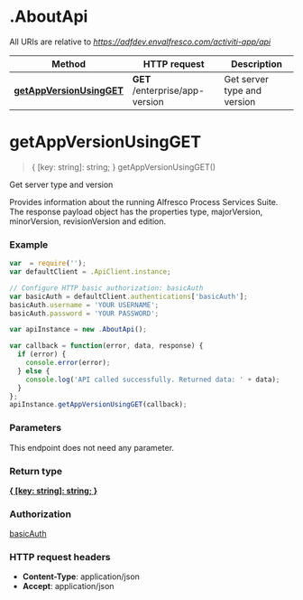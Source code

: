 # .AboutApi

All URIs are relative to *https://adfdev.envalfresco.com/activiti-app/api*

Method | HTTP request | Description
------------- | ------------- | -------------
[**getAppVersionUsingGET**](AboutApi.md#getAppVersionUsingGET) | **GET** /enterprise/app-version | Get server type and version


<a name="getAppVersionUsingGET"></a>
# **getAppVersionUsingGET**
> { [key: string]: string; } getAppVersionUsingGET()

Get server type and version

Provides information about the running Alfresco Process Services Suite. The response payload object has the properties type, majorVersion, minorVersion, revisionVersion and edition.

### Example
```javascript
var  = require('');
var defaultClient = .ApiClient.instance;

// Configure HTTP basic authorization: basicAuth
var basicAuth = defaultClient.authentications['basicAuth'];
basicAuth.username = 'YOUR USERNAME';
basicAuth.password = 'YOUR PASSWORD';

var apiInstance = new .AboutApi();

var callback = function(error, data, response) {
  if (error) {
    console.error(error);
  } else {
    console.log('API called successfully. Returned data: ' + data);
  }
};
apiInstance.getAppVersionUsingGET(callback);
```

### Parameters
This endpoint does not need any parameter.

### Return type

[**{ [key: string]: string; }**](Map.md)

### Authorization

[basicAuth](../README.md#basicAuth)

### HTTP request headers

 - **Content-Type**: application/json
 - **Accept**: application/json

